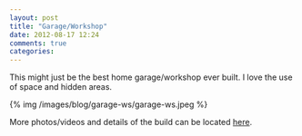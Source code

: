 ```yaml
---
layout: post
title: "Garage/Workshop"
date: 2012-08-17 12:24
comments: true
categories: 
---
```


This might just be the best home garage/workshop ever built. I love the use of space and 
hidden areas.

{% img /images/blog/garage-ws/garage-ws.jpeg %}

More photos/videos and details of the build can be located [here](http://www.12-gaugegarage.com/blog-12/index.html). 

